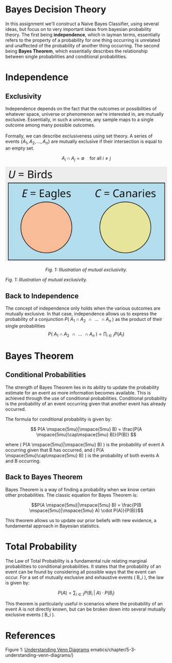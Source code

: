 # Bayes Decision Theory

In this assignment we'll construct a Naive Bayes Classifier, using several ideas, but focus on to very important ideas from bayesian probability theory.
The first being **independence**, which in layman terms, essentially refers to the property of a probability for 
one thing occurring is unrelated and unaffected of the probability of another thing occurring. The second being **Bayes Theorem**,
which essentially describes the relationship between single probabilities and conditional probabilities. 

# Independence
## Exclusivity
Independence depends on the fact that the outcomes or possibilities of whatever space, universe or phenomenon we're interested in, are mutually exclusive. 
Essentially, in such a universe, any sample maps to a single outcome among many possible outcomes.
<br><br>
Formally, we can describe exclusiveness using set theory. A series of events $\{ A_1, A_2, ... , A_n \}$ are mutually exclusive if their intersection is equal to an empty set.

$$ A_i \cap A_j =  \emptyset \quad \text{for all} \; i \neq j $$

<p align="center">
  <img src="images/img.png" alt="Mutually Exclusive Events">
</p>
<p align="center">
  <em>Fig. 1: Illustration of mutual exclusivity.</em>
</p>

*Fig. 1: Illustration of mutual exclusivity.*

## Back to Independence
The concept of independence only holds when the various outcomes are mutually exclusive. In that case, independence allows us to express the probability of a conjunction $P(\mspace{5mu} A_1  \mspace{5mu} \cap \mspace{5mu}  A_2   \mspace{10mu} \cap \mspace{10mu}  ...   \mspace{10mu} \cap \mspace{5mu}  A_n  \mspace{5mu})$ as the product of their single probabilities
$$P(\mspace{5mu} A_1  \mspace{5mu} \cap \mspace{5mu} A_2  \mspace{10mu} \cap \mspace{10mu}  ...   \mspace{10mu} \cap \mspace{5mu}  A_n  \mspace{5mu}) = \prod_{i \in I} P(A_i) $$

# Bayes Theorem
## Conditional Probabilities
The strength of Bayes Theorem lies in its ability to update the probability estimate for an event as more information becomes available. This is achieved through the use of conditional probabilities. Conditional probability is the probability of an event occurring given that another event has already occurred.

The formula for conditional probability is given by:

$$ P(A \mspace{5mu}|\mspace{5mu} B) = \frac{P(A \mspace{5mu}\cap\mspace{5mu} B)}{P(B)} $$

where \( P(A \mspace{5mu}|\mspace{5mu} B) \) is the probability of event A occurring given that B has occurred, and \( P(A \mspace{5mu}\cap\mspace{5mu} B) \) is the probability of both events A and B occurring.

## Back to Bayes Theorem
Bayes Theorem is a way of finding a probability when we know certain other probabilities. The classic equation for Bayes Theorem is:

$$P(A \mspace{5mu}|\mspace{5mu} B) = \frac{P(B \mspace{5mu}|\mspace{5mu} A) \cdot P(A)}{P(B)}$$

This theorem allows us to update our prior beliefs with new evidence, a fundamental approach in Bayesian statistics.

# Total Probability
The Law of Total Probability is a fundamental rule relating marginal probabilities to conditional probabilities. It states that the probability of an event can be found by considering all possible ways that the event can occur. For a set of mutually exclusive and exhaustive events \( B_i \), the law is given by:

$$P(A) = \sum_{i \in \mathbb{I}} P(B_i \mspace{5mu}|\mspace{5mu} A) \cdot P(B_i) $$

This theorem is particularly useful in scenarios where the probability of an event A is not directly known, but can be broken down into several mutually exclusive events \( B_i \).

# References 
Figure 1: [Understanding Venn Diagrams](https://louis.pressbooks.pub/finitemathematics/chapter/5-3-understanding-venn-diagrams/)
ematics/chapter/5-3-understanding-venn-diagrams/)